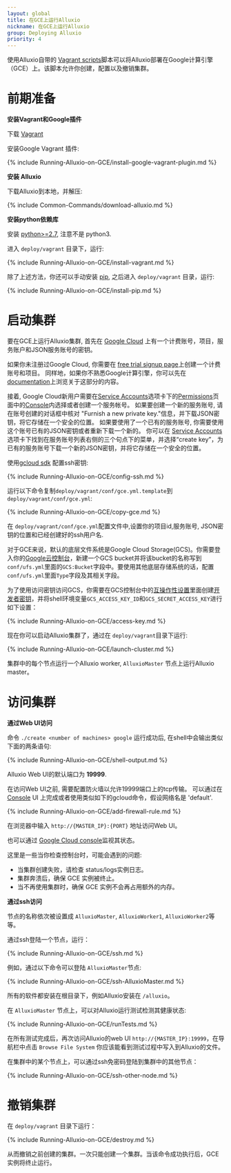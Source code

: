 ```yaml
---
layout: global
title: 在GCE上运行Alluxio
nickname: 在GCE上运行Alluxio
group: Deploying Alluxio
priority: 4
---
```


使用Alluxio自带的
[Vagrant scripts](https://github.com/alluxio/alluxio/tree/master/deploy/vagrant)脚本可以将Alluxio部署在Google计算引擎（GCE）上。该脚本允许你创建，配置以及撤销集群。

# 前期准备

**安装Vagrant和Google插件**

下载 [Vagrant](https://www.vagrantup.com/downloads.html)

安装Google Vagrant 插件:

{% include Running-Alluxio-on-GCE/install-google-vagrant-plugin.md %}

**安装 Alluxio**

下载Alluxio到本地，并解压:

{% include Common-Commands/download-alluxio.md %}

**安装python依赖库**

安装 [python>=2.7](https://www.python.org/), 注意不是 python3.

进入 `deploy/vagrant` 目录下，运行:

{% include Running-Alluxio-on-GCE/install-vagrant.md %}

除了上述方法，你还可以手动安装 [pip](https://pip.pypa.io/en/latest/installing/), 之后进入 `deploy/vagrant` 目录，运行:

{% include Running-Alluxio-on-GCE/install-pip.md %}

# 启动集群

要在GCE上运行Alluxio集群, 首先在 [Google Cloud](cloud.google.com) 上有一个计费账号，项目，服务账户和JSON服务账号的密钥。

如果你未注册过Google Cloud, 你需要在 [free trial signup page](https://console.cloud.google.com/billing/freetrial)上创建一个计费账号和项目。 同样地，如果你不熟悉Google计算引擎，你可以先在 [documentation](http://cloud.google.com/compute/docs)上浏览关于这部分的内容。

接着, Google Cloud新用户需要在[Service Accounts](http://console.cloud.google.com/permissions)选项卡下的[Permissions](http://console.cloud.google.com/permissions)页面中的[Console](console.google.com)内选择或者创建一个服务帐号。
如果要创建一个新的服务账号, 请在账号创建的对话框中核对 "Furnish a new private key."信息，并下载JSON密钥，将它存储在一个安全的位置。
如果要使用了一个已有的服务账号, 你需要使用这个账号已有的JSON密钥或者重新下载一个新的。 你可以在 [Service Accounts](http://console.cloud.google.com/permissions)选项卡下找到在服务账号列表右侧的三个句点下的菜单，并选择“create key”，为已有的服务账号下载一个新的JSON密钥，并将它存储在一个安全的位置。

使用[gcloud sdk](http://console.cloud.google.com) 配置ssh密钥:

{% include Running-Alluxio-on-GCE/config-ssh.md %}

运行以下命令复制`deploy/vagrant/conf/gce.yml.template`到`deploy/vagrant/conf/gce.yml`:

{% include Running-Alluxio-on-GCE/copy-gce.md %}

在 `deploy/vagrant/conf/gce.yml`配置文件中,设置你的项目id,服务账号, JSON密钥的位置和已经创建好的ssh用户名.

对于GCE来说，默认的底层文件系统是Google Cloud Storage(GCS)。你需要登入你的[Google云控制台](https://console.cloud.google.com)，新建一个GCS bucket并将该bucket的名称写到`conf/ufs.yml`里面的`GCS:Bucket`字段中。要使用其他底层存储系统的话，配置`conf/ufs.yml`里面`Type`字段及其相关字段。

为了使用访问密钥访问GCS，你需要在GCS控制台中的[互操作性设置](https://console.cloud.google.com/storage/settings)里面创建[开发者密钥](https://cloud.google.com/storage/docs/migrating#keys)，并将shell环境变量`GCS_ACCESS_KEY_ID`和`GCS_SECRET_ACCESS_KEY`进行如下设置：

{% include Running-Alluxio-on-GCE/access-key.md %}

现在你可以启动Alluxio集群了，通过在 `deploy/vagrant`目录下运行:

{% include Running-Alluxio-on-GCE/launch-cluster.md %}

集群中的每个节点运行一个Alluxio worker, `AlluxioMaster` 节点上运行Alluxio master。

# 访问集群

**通过Web UI访问**

命令 `./create <number of machines> google` 运行成功后, 在shell中会输出类似下面的两条语句:

{% include Running-Alluxio-on-GCE/shell-output.md %}

Alluxio Web UI的默认端口为 **19999**.

在访问Web UI之前, 需要配置防火墙以允许19999端口上的tcp传输。
可以通过在 [Console](console.cloud.google.com) UI 上完成或者使用类似如下的gcloud命令，假设网络名是 'default'.

{% include Running-Alluxio-on-GCE/add-firewall-rule.md %}

在浏览器中输入 `http://{MASTER_IP}:{PORT}` 地址访问Web UI。

也可以通过
[Google Cloud console](https://console.cloud.google.com)监视其状态。

这里是一些当你检查控制台时，可能会遇到的问题:
 - 当集群创建失败，请检查 status/logs实例日志。
 - 集群奔溃后，确保 GCE 实例被终止。
 - 当不再使用集群时，确保 GCE 实例不会再占用额外的内存。

**通过ssh访问**

节点的名称依次被设置成 `AlluxioMaster`, `AlluxioWorker1`, `AlluxioWorker2`等等。

通过ssh登陆一个节点，运行：

{% include Running-Alluxio-on-GCE/ssh.md %}

例如，通过以下命令可以登陆 `AlluxioMaster`节点:

{% include Running-Alluxio-on-GCE/ssh-AlluxioMaster.md %}

所有的软件都安装在根目录下，例如Alluxio安装在 `/alluxio`。

在 `AlluxioMaster` 节点上，可以对Alluxio运行测试检测其健康状态:

{% include Running-Alluxio-on-GCE/runTests.md %}

在所有测试完成后，再次访问Alluxio的web UI `http://{MASTER_IP}:19999`，在导航栏中点击 `Browse
File System` 你应该能看到测试过程中写入到Alluxio的文件。

在集群中的某个节点上，可以通过ssh免密码登陆到集群中的其他节点：

{% include Running-Alluxio-on-GCE/ssh-other-node.md %}

# 撤销集群

在 `deploy/vagrant` 目录下运行：

{% include Running-Alluxio-on-GCE/destroy.md %}

从而撤销之前创建的集群。一次只能创建一个集群。当该命令成功执行后，GCE 实例将终止运行。
